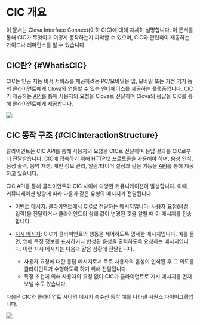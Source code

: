 # CIC 개요
이 문서는 Clova Interface Connect(이하 CIC)에 대해 자세히 설명합니다. 이 문서를 통해 CIC가 무엇이고 어떻게 동작하는지 파악할 수 있으며, CIC와 관련하여 제공하는 가이드나 레퍼런스를 알 수 있습니다.

## CIC란? {#WhatisCIC}
CIC는 인공 지능 비서 서비스를 제공하려는 PC/모바일용 앱, 모바일 또는 가전 기기 등의 클라이언트에게 Clova와 연동할 수 있는 인터페이스를 제공하는 플랫폼입니다. CIC가 제공하는 [API](/CIC/References/CIC_API.md)를 통해 사용자의 요청을 Clova로 전달하며 Clova의 응답을 CIC를 통해 클라이언트에게 제공합니다.

![](/CIC/Resources/Images/CIC_Interaction_Structure.png)

## CIC 동작 구조 {#CICInteractionStructure}
클라이언트는 CIC API를 통해 사용자의 요청을 CIC로 전달하며 응답 결과를 CIC로부터 전달받습니다. CIC에 접속하기 위해 HTTP/2 프로토콜을 사용해야 하며, 음성 인식, 음성 출력, 음악 재생, 개인 정보 관리, 알람/타이머 설정과 같은 기능을 [API](/CIC/References/CIC_API.md)를 통해 제공하고 있습니다.

CIC API를 통해 클라이언트와 CIC 사이에 다양한 커뮤니케이션이 발생합니다. 이때, 커뮤니케이션 방향에 따라 다음과 같은 유형의 메시지가 전달됩니다.

* [이벤트 메시지](/CIC/References/CIC_Message_Format.md#Event): 클라이언트에서 CIC로 전달하는 메시지입니다. 사용자 요청(음성 입력)을 전달하거나 클라이언트의 상태 값이 변경된 것을 알릴 때 이 메시지를 전송합니다.

* [지시 메시지](/CIC/References/CIC_Message_Format.md#Directive): CIC가 클라이언트의 행동을 제어하도록 명세한 메시지입니다. 예를 들면, 앱에 특정 정보를 표시하거나 합성된 음성을 출력하도록 요청하는 메시지입니다. 이런 지시 메시지는 다음과 같은 상황에 전달됩니다.
    * 사용자 요청에 대한 응답 메시지로서 주로 사용자의 음성이 인식된 후 그 의도를 클라이언트가 수행하도록 하기 위해 전달됩니다.
    * 특정 조건에 의해 사용자의 요청 없이 CIC가 클라이언트로 지시 메시지를 먼저 보낼 수도 있습니다.

다음은 CIC와 클라이언트 사이의 메시지 송수신 동작 예를 나타낸 시퀀스 다이어그램입니다.

![](/CIC/Resources/Images/CIC_Interaction_Example_in_Sequence_Diagram.png)
